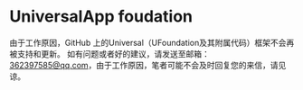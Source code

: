 # UniversalApp foudation

由于工作原因，GitHub 上的Universal（UFoundation及其附属代码）框架不会再被支持和更新。
如有问题或者好的建议，请发送至邮箱：362397585@qq.com，由于工作原因，笔者可能不会及时回复您的来信，请见谅。
